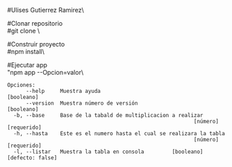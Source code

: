 #Ulises Gutierrez Ramirez\

#Clonar repositorio\
#git clone <URL>\

#Construir proyecto\
#npm install\

#Ejecutar app\
"npm app --Opcion=valor\

```
Opciones:
      --help     Muestra ayuda                                        [booleano]
      --version  Muestra número de versión                            [booleano]
  -b, --base     Base de la tabald de multiplicacion a realizar
                                                            [número] [requerido]
  -h, --hasta    Este es el numero hasta el cual se realizara la tabla
                                                            [número] [requerido]
  -l, --listar   Muestra la tabla en consola         [booleano] [defecto: false]
```
